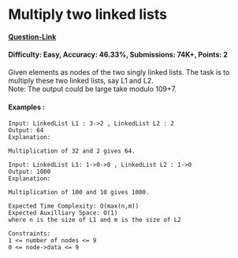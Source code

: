 # Multiply two linked lists
#### [Question-Link](https://www.geeksforgeeks.org/problems/multiply-two-linked-lists/1)
#### Difficulty: Easy, Accuracy: 46.33%, Submissions: 74K+, Points: 2

Given elements as nodes of the two singly linked lists. The task is to multiply these two linked lists, say L1 and L2.
<br>
Note: The output could be large take modulo 109+7.

#### Examples :
```
Input: LinkedList L1 : 3->2 , LinkedList L2 : 2
Output: 64
Explanation: 

Multiplication of 32 and 2 gives 64.
```
```
Input: LinkedList L1: 1->0->0 , LinkedList L2 : 1->0
Output: 1000
Explanation: 

Multiplication of 100 and 10 gives 1000.
```
```
Expected Time Complexity: O(max(n,m))
Expected Auxilliary Space: O(1)
where n is the size of L1 and m is the size of L2

Constraints:
1 <= number of nodes <= 9
0 <= node->data <= 9
```
